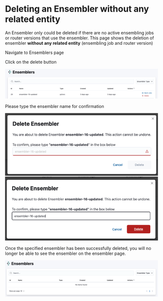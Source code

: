 # Deleting an Ensembler without any related entity

An Ensembler only could be deleted if there are no active ensembling jobs or router versions that use the ensembler. This page shows the deletion of ensembler **without any related entity** (ensembling job and router version)

Navigate to Ensemblers page

Click on the delete button 

![](../../.gitbook/assets/ensembler_page.png)

Please type the ensembler name for confirmation

![](../../.gitbook/assets/delete_ensembler_modal_success.png)
![](../../.gitbook/assets/delete_ensembler_modal_success_filled.png)

Once the specified ensembler has been successfully deleted, you will no longer be able to see the ensembler on the ensembler page.

![](../../.gitbook/assets/ensembler_page_empty.png)

